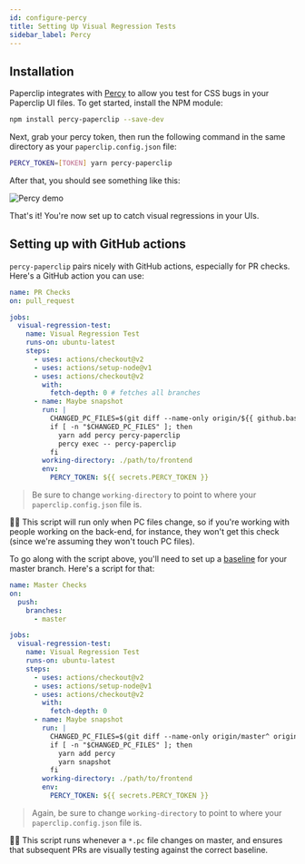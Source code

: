 ```yaml
---
id: configure-percy
title: Setting Up Visual Regression Tests
sidebar_label: Percy
---
```


## Installation

Paperclip integrates with [Percy](https://percy.io) to allow you test for CSS bugs in your Paperclip UI files. To get started, install the NPM module:

```sh
npm install percy-paperclip --save-dev
```

Next, grab your percy token, then run the following command in the same directory as your `paperclip.config.json` file:

```sh
PERCY_TOKEN=[TOKEN] yarn percy-paperclip
```

After that, you should see something like this:

![Percy demo](/img/snapshot.gif)

That's it! You're now set up to catch visual regressions in your UIs.

## Setting up with GitHub actions

`percy-paperclip` pairs nicely with GitHub actions, especially for PR checks. Here's a GitHub action you can use:

```yml
name: PR Checks
on: pull_request

jobs:
  visual-regression-test:
    name: Visual Regression Test
    runs-on: ubuntu-latest
    steps:
      - uses: actions/checkout@v2
      - uses: actions/setup-node@v1
      - uses: actions/checkout@v2
        with:
          fetch-depth: 0 # fetches all branches
      - name: Maybe snapshot
        run: |
          CHANGED_PC_FILES=$(git diff --name-only origin/${{ github.base_ref }} origin/${{ github.head_ref }} -- "./**/*.pc")
          if [ -n "$CHANGED_PC_FILES" ]; then
            yarn add percy percy-paperclip
            percy exec -- percy-paperclip
          fi
        working-directory: ./path/to/frontend
        env:
          PERCY_TOKEN: ${{ secrets.PERCY_TOKEN }}
```

> Be sure to change `working-directory` to point to where your `paperclip.config.json` file is.

☝🏻 This script will run only when PC files change, so if you're working with people working on the back-end, for instance, they won't get this check (since we're assuming they won't touch PC files).

To go along with the script above, you'll need to set up a [baseline](https://docs.percy.io/docs/baseline-picking-logic) for your master branch. Here's a script for that:

```yml
name: Master Checks
on:
  push:
    branches:
      - master

jobs:
  visual-regression-test:
    name: Visual Regression Test
    runs-on: ubuntu-latest
    steps:
      - uses: actions/checkout@v2
      - uses: actions/setup-node@v1
      - uses: actions/checkout@v2
        with:
          fetch-depth: 0
      - name: Maybe snapshot
        run: |
          CHANGED_PC_FILES=$(git diff --name-only origin/master^ origin/master -- "./**/*.pc")
          if [ -n "$CHANGED_PC_FILES" ]; then
            yarn add percy
            yarn snapshot
          fi
        working-directory: ./path/to/frontend
        env:
          PERCY_TOKEN: ${{ secrets.PERCY_TOKEN }}
```

> Again, be sure to change `working-directory` to point to where your `paperclip.config.json` file is.

☝🏻 This script runs whenever a `*.pc` file changes on master, and ensures that subsequent PRs are visually testing against the correct baseline.

